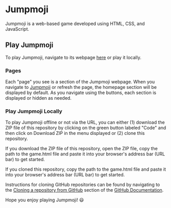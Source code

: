 # Jumpmoji

Jumpmoji is a web-based game developed using HTML, CSS, and JavaScript.

## Play Jumpmoji

To play Jumpmoji, navigate to its webpage [here](https://cs.brynmawr.edu/~nchoudhary/jumpmoji.html) or play it locally.

### Pages

Each "page" you see is a section of the Jumpmoji webpage. When you navigate to [Jumpmoji](https://cs.brynmawr.edu/~nchoudhary/jumpmoji.html) or refresh the page, the homepage section will be displayed by default. As you navigate using the buttons, each section is displayed or hidden as needed.

### Play Jumpmoji Locally

To play Jumpmoji offline or not via the URL, you can either (1) download the ZIP file of this repository by clicking on the green button labeled "Code" and then click on Download ZIP in the menu displayed or (2) clone this repository.

If you download the ZIP file of this repository, open the ZIP file, copy the path to the game.html file and paste it into your browser's address bar (URL bar) to get started.

If you cloned this repository, copy the path to the game.html file and paste it into your browser's address bar (URL bar) to get started.

Instructions for cloning GitHub repositories can be found by navigating to the [Cloning a repository from GitHub](https://docs.github.com/en/free-pro-team@latest/github/creating-cloning-and-archiving-repositories/cloning-a-repository-from-github) section of the [GitHub Documentation](https://docs.github.com).

Hope you enjoy playing Jumpmoji! 😃

